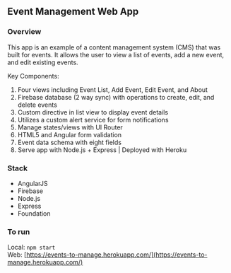## Event Management Web App

### Overview

This app is an example of a content management system (CMS) that was built for events. It allows the user to view a list of events, add a new event, and edit existing events.

Key Components:
<ol>  
  <li>Four views including Event List, Add Event, Edit Event, and About</li>
  <li>Firebase database (2 way sync) with operations to create, edit, and delete events</li>
  <li>Custom directive in list view to display event details</li>
  <li>Utilizes a custom alert service for form notifications</li>
  <li>Manage states/views with UI Router</li>
  <li>HTML5 and Angular form validation</li>
  <li>Event data schema with eight fields</li>
  <li>Serve app with Node.js + Express | Deployed with Heroku</li>
</ol>

### Stack

<ul>
  <li>AngularJS</li>
  <li>Firebase</li>
  <li>Node.js</li>
  <li>Express</li>
  <li>Foundation</li>
</ul>

### To run

Local: ```npm start``` <br>
Web: [https://events-to-manage.herokuapp.com/](https://events-to-manage.herokuapp.com/)
